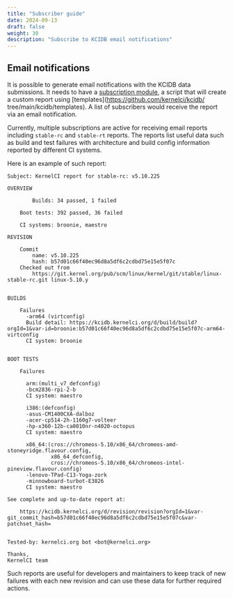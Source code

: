 ```yaml
---
title: "Subscriber guide"
date: 2024-09-13
draft: false
weight: 30
description: "Subscribe to KCIDB email notifications"
---
```

Email notifications
---------------------

It is possible to generate email notifications with the KCIDB data submissions.
It needs to have a [subscription module][subscriptions], a script that will
create a custom report using [templates](https://github.com/kernelci/kcidb/
tree/main/kcidb/templates). A list of subscribers would receive the report
via an email notification.

Currently, multiple subscriptions are active for receiving email reports
including `stable-rc` and `stable-rt` reports. The reports list useful data
such as build and test failures with architecture and build config information
reported by different CI systems.

Here is an example of such report:
```
Subject: KernelCI report for stable-rc: v5.10.225

OVERVIEW

        Builds: 34 passed, 1 failed

    Boot tests: 392 passed, 36 failed

    CI systems: broonie, maestro

REVISION

    Commit
        name: v5.10.225
        hash: b57d01c66f40ec96d8a5df6c2cdbd75e15e5f07c
    Checked out from
        https://git.kernel.org/pub/scm/linux/kernel/git/stable/linux-stable-rc.git linux-5.10.y


BUILDS

    Failures
      -arm64 (virtconfig)
      Build detail: https://kcidb.kernelci.org/d/build/build?orgId=1&var-id=broonie:b57d01c66f40ec96d8a5df6c2cdbd75e15e5f07c-arm64-virtconfig
      CI system: broonie


BOOT TESTS

    Failures

      arm:(multi_v7_defconfig)
      -bcm2836-rpi-2-b
      CI system: maestro

      i386:(defconfig)
      -asus-CM1400CXA-dalboz
      -acer-cp514-2h-1160g7-volteer
      -hp-x360-12b-ca0010nr-n4020-octopus
      CI system: maestro

      x86_64:(cros://chromeos-5.10/x86_64/chromeos-amd-stoneyridge.flavour.config,
              x86_64_defconfig,
              cros://chromeos-5.10/x86_64/chromeos-intel-pineview.flavour.config)
      -lenovo-TPad-C13-Yoga-zork
      -minnowboard-turbot-E3826
      CI system: maestro

See complete and up-to-date report at:

    https://kcidb.kernelci.org/d/revision/revision?orgId=1&var-git_commit_hash=b57d01c66f40ec96d8a5df6c2cdbd75e15e5f07c&var-patchset_hash=


Tested-by: kernelci.org bot <bot@kernelci.org>

Thanks,
KernelCI team
```

Such reports are useful for developers and maintainers to keep track of new
failures with each new revision and can use these data for further required
actions.

[subscriptions]: https://github.com/kernelci/kcidb/tree/main/kcidb/monitor/subscriptions
[test_subscription]: https://github.com/kernelci/kcidb/blob/main/kcidb/monitor/subscriptions/test.py
